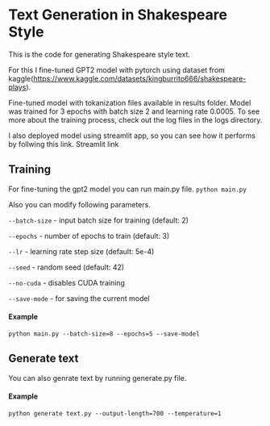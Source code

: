 # Text Generation in Shakespeare Style
This is the code for generating Shakespeare style text. 

For this I fine-tuned GPT2 model with pytorch using dataset from kaggle(https://www.kaggle.com/datasets/kingburrito666/shakespeare-plays).

Fine-tuned model with tokanization files available in results folder. Model was trained for 3 epochs with batch size 2 and learning rate 0.0005.
To see more about the training process, check out the log files in the logs directory.

I also deployed model using streamlit app, so you can see how it performs by follwing this link.
Streamlit link

## Training
For fine-tuning the gpt2 model you can run main.py file.
```python main.py```

Also you can modify following parameters.

```--batch-size``` - input batch size for training (default: 2)

```--epochs``` - number of epochs to train (default: 3)

```--lr``` - learning rate step size (default: 5e-4)

```--seed``` - random seed (default: 42)

```--no-cuda``` - disables CUDA training

```--save-mode``` - for saving the current model

#### Example

```python main.py --batch-size=8 --epochs=5 --save-model```

## Generate text
You can also genrate text by running generate.py file.

#### Example

```python generate text.py --output-length=700 --temperature=1```
